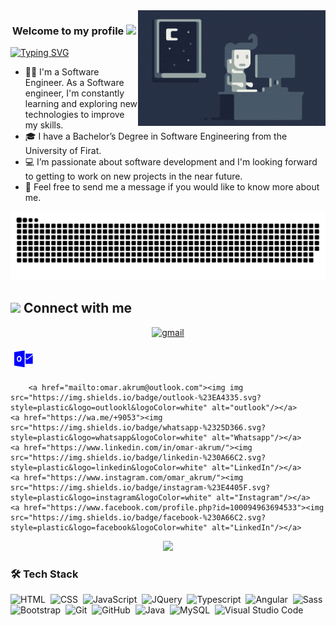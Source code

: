 
<img alt="Night Coding" src="https://raw.githubusercontent.com/AVS1508/AVS1508/master/assets/Night-Coding.gif" width="300" align="right"/>

<h3 align="center">
  Welcome to my profile 
  <img src="https://media.giphy.com/media/hvRJCLFzcasrR4ia7z/giphy.gif" width="28">
</h3>

<a href="https://git.io/typing-svg"><img src="https://readme-typing-svg.demolab.com?font=Indie+Flower&size=30&pause=1000&color=0EF732&center=true&vCenter=true&width=435&lines=Hi!+My+name+is+Omar+Akrum;I'm+a+Front-End+Developer" alt="Typing SVG" /></a>

- 👨‍💻 I'm a Software Engineer. As a Software engineer, I'm constantly learning and exploring new technologies to improve my skills.
- 🎓 I have a Bachelor’s Degree in Software Engineering from the University of Firat.
- 💻 I’m passionate about software development and I'm looking forward to getting to work on new projects in the near future.
- 📧 Feel free to send me a message if you would like to know more about me.


<div align="center">
  <a href="#">
  <img  src="https://github.com/1999AZZAR/1999AZZAR/blob/main/resources/img/grid-snake.svg"
       alt="snake" /></a>
</div>


## <img src="https://media.giphy.com/media/iY8CRBdQXODJSCERIr/giphy.gif" width="30px"> Connect with me

<p align="center">
	<a href="mailto:omar.akrum95@gmail.com"><img img src="https://img.shields.io/badge/gmail-%23EA4335.svg?style=plastic&logo=gmail&logoColor=white" alt="gmail"/></a>

<svg style="color: blue" xmlns="http://www.w3.org/2000/svg" xmlns:xlink="http://www.w3.org/1999/xlink" width="40" zoomAndPan="magnify" viewBox="0 0 30 30.000001" height="40" preserveAspectRatio="xMidYMid meet" version="1.0"><defs><clipPath id="id1"><path d="M 4.402344 4.609375 L 26.902344 4.609375 L 26.902344 24.929688 L 4.402344 24.929688 Z M 4.402344 4.609375 " clip-rule="nonzero" fill="blue"></path></clipPath><clipPath id="id2"><path d="M 8 10 L 26.902344 10 L 26.902344 21 L 8 21 Z M 8 10 " clip-rule="nonzero" fill="blue"></path></clipPath></defs><g clip-path="url(#id1)"><path fill="blue" d="M 12.402344 17.347656 C 11.871094 18.03125 11.203125 18.382812 10.410156 18.414062 C 9.640625 18.375 8.984375 18.015625 8.453125 17.34375 C 7.925781 16.664062 7.648438 15.816406 7.632812 14.796875 C 7.648438 13.765625 7.910156 12.910156 8.441406 12.234375 C 8.972656 11.558594 9.628906 11.203125 10.394531 11.171875 C 11.191406 11.203125 11.859375 11.558594 12.375 12.234375 C 12.902344 12.910156 13.175781 13.765625 13.195312 14.796875 L 13.226562 14.796875 C 13.214844 15.816406 12.933594 16.667969 12.402344 17.347656 Z M 16.957031 4.609375 L 4.492188 6.777344 L 4.492188 22.796875 L 16.957031 24.90625 Z M 18.105469 8.710938 L 18.105469 13.296875 L 19.933594 14.707031 L 26.789062 9.351562 C 26.773438 9.160156 26.699219 9.003906 26.558594 8.886719 C 26.417969 8.769531 26.246094 8.710938 26.050781 8.710938 L 18.105469 8.710938 " fill-opacity="1" fill-rule="nonzero"></path></g><g clip-path="url(#id2)"><path fill="blue" d="M 18.105469 20.835938 L 26.050781 20.835938 C 26.261719 20.835938 26.445312 20.769531 26.589844 20.628906 C 26.738281 20.488281 26.8125 20.3125 26.8125 20.101562 L 26.8125 10.554688 L 20.304688 15.613281 C 20.203125 15.695312 20.082031 15.730469 19.945312 15.730469 C 19.804688 15.730469 19.6875 15.695312 19.59375 15.613281 L 18.105469 14.496094 Z M 10.292969 12.535156 L 10.269531 12.574219 C 9.863281 12.597656 9.527344 12.820312 9.261719 13.230469 C 8.984375 13.636719 8.855469 14.171875 8.855469 14.8125 C 8.855469 15.457031 8.984375 15.988281 9.261719 16.414062 C 9.539062 16.835938 9.875 17.042969 10.28125 17.042969 C 10.6875 17.042969 11.019531 16.824219 11.300781 16.402344 C 11.566406 15.976562 11.703125 15.445312 11.703125 14.785156 C 11.703125 14.144531 11.5625 13.609375 11.300781 13.1875 C 11.03125 12.769531 10.695312 12.554688 10.292969 12.535156 " fill-opacity="1" fill-rule="nonzero"></path></g></svg>
 
		<a href="mailto:omar.akrum@outlook.com"><img img src="https://img.shields.io/badge/outlook-%23EA4335.svg?style=plastic&logo=outlookl&logoColor=white" alt="outlook"/></a>
	<a href="https://wa.me/+9053"><img src="https://img.shields.io/badge/whatsapp-%2325D366.svg?style=plastic&logo=whatsapp&logoColor=white" alt="Whatsapp"/></a>
	<a href="https://www.linkedin.com/in/omar-akrum/"><img src="https://img.shields.io/badge/linkedin-%230A66C2.svg?style=plastic&logo=linkedin&logoColor=white" alt="LinkedIn"/></a>
	<a href="https://www.instagram.com/omar_akrum/"><img src="https://img.shields.io/badge/instagram-%23E4405F.svg?style=plastic&logo=instagram&logoColor=white" alt="Instagram"/></a>
	<a href="https://www.facebook.com/profile.php?id=100094963694533"><img src="https://img.shields.io/badge/facebook-%230A66C2.svg?style=plastic&logo=facebook&logoColor=white" alt="LinkedIn"/></a>


<p  align="center">
<img src="https://user-images.githubusercontent.com/73097560/115834477-dbab4500-a447-11eb-908a-139a6edaec5c.gif">             
<br>

### 🛠  Tech Stack

![HTML](https://img.shields.io/badge/-HTML-05122A?style=flat&logo=HTML5)&nbsp;
![CSS](https://img.shields.io/badge/-CSS-05122A?style=flat&logo=CSS3&logoColor=1572B6)&nbsp;
![JavaScript](https://img.shields.io/badge/-JavaScript-05122A?style=flat&logo=javascript)&nbsp;
![JQuery](https://img.shields.io/badge/-JQuery-05122A?style=flat&logo=JQuery)&nbsp;
![Typescript](https://img.shields.io/badge/-Typescript-05122A?style=flat&logo=Typescript)&nbsp;
![Angular](https://img.shields.io/badge/-Angular-05122A?style=flat&logo=Angular)&nbsp;
![Sass](https://img.shields.io/badge/-Sass-05122A?style=flat&logo=sass)&nbsp;
![Bootstrap](https://img.shields.io/badge/-Bootstrap-05122A?style=flat&logo=bootstrap&logoColor=563D7C)&nbsp;
![Git](https://img.shields.io/badge/-Git-05122A?style=flat&logo=git)&nbsp;
![GitHub](https://img.shields.io/badge/-GitHub-05122A?style=flat&logo=github)&nbsp;
![Java](https://img.shields.io/badge/-Java-05122A?style=flat&logo=java)&nbsp;
![MySQL](https://img.shields.io/badge/-MySQL-05122A?style=flat&logo=MySQL)&nbsp;
![Visual Studio Code](https://img.shields.io/badge/-Visual%20Studio%20Code-05122A?style=flat&logo=visual-studio-code&logoColor=007ACC)&nbsp;




